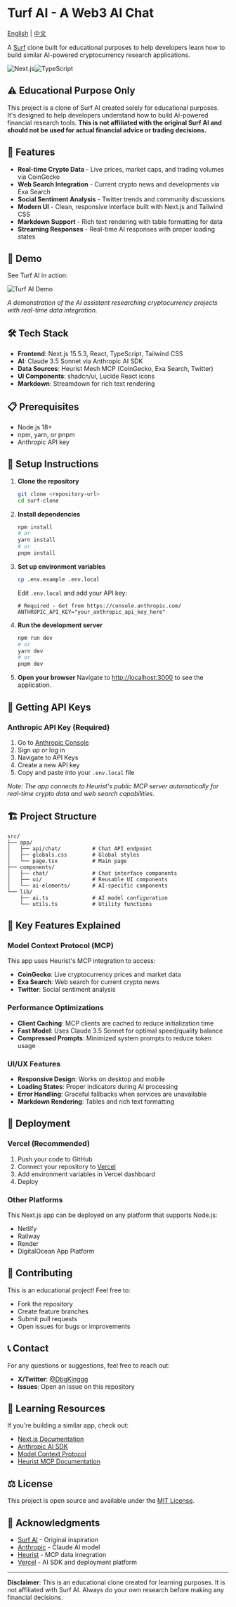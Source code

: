 # Turf AI - A Web3 AI Chat

[English](README.md) | [中文](README-zh.md)

A [Surf](https://asksurf.ai/chat) clone built for educational purposes to help developers learn how to build similar AI-powered cryptocurrency research applications.

![Next.js](https://img.shields.io/badge/Next.js-15.5.3-black)![TypeScript](https://img.shields.io/badge/TypeScript-5-blue)

## ⚠️ Educational Purpose Only

This project is a clone of Surf AI created solely for educational purposes. It's designed to help developers understand how to build AI-powered financial research tools. **This is not affiliated with the original Surf AI and should not be used for actual financial advice or trading decisions.**


## 🚀 Features

- **Real-time Crypto Data** - Live prices, market caps, and trading volumes via CoinGecko
- **Web Search Integration** - Current crypto news and developments via Exa Search
- **Social Sentiment Analysis** - Twitter trends and community discussions
- **Modern UI** - Clean, responsive interface built with Next.js and Tailwind CSS
- **Markdown Support** - Rich text rendering with table formatting for data
- **Streaming Responses** - Real-time AI responses with proper loading states

## 🎥 Demo

See Turf AI in action:

![Turf AI Demo](sample.png)

*A demonstration of the AI assistant researching cryptocurrency projects with real-time data integration.*

## 🛠️ Tech Stack

- **Frontend**: Next.js 15.5.3, React, TypeScript, Tailwind CSS
- **AI**: Claude 3.5 Sonnet via Anthropic AI SDK
- **Data Sources**: Heurist Mesh MCP (CoinGecko, Exa Search, Twitter)
- **UI Components**: shadcn/ui, Lucide React icons
- **Markdown**: Streamdown for rich text rendering

## 📋 Prerequisites

- Node.js 18+
- npm, yarn, or pnpm
- Anthropic API key

## 🔧 Setup Instructions

1. **Clone the repository**

   ```bash
   git clone <repository-url>
   cd surf-clone
   ```

2. **Install dependencies**

   ```bash
   npm install
   # or
   yarn install
   # or
   pnpm install
   ```

3. **Set up environment variables**

   ```bash
   cp .env.example .env.local
   ```

   Edit `.env.local` and add your API key:

   ```env
   # Required - Get from https://console.anthropic.com/
   ANTHROPIC_API_KEY="your_anthropic_api_key_here"
   ```

4. **Run the development server**

   ```bash
   npm run dev
   # or
   yarn dev
   # or
   pnpm dev
   ```

5. **Open your browser** Navigate to <http://localhost:3000> to see the application.

## 🔑 Getting API Keys

### Anthropic API Key (Required)

1. Go to [Anthropic Console](https://console.anthropic.com/)
2. Sign up or log in
3. Navigate to API Keys
4. Create a new API key
5. Copy and paste into your `.env.local` file

*Note: The app connects to Heurist's public MCP server automatically for real-time crypto data and web search capabilities.*

## 🏗️ Project Structure

```
src/
├── app/
│   ├── api/chat/          # Chat API endpoint
│   ├── globals.css        # Global styles
│   └── page.tsx           # Main page
├── components/
│   ├── chat/              # Chat interface components
│   ├── ui/                # Reusable UI components
│   └── ai-elements/       # AI-specific components
└── lib/
    ├── ai.ts              # AI model configuration
    └── utils.ts           # Utility functions
```

## 🎯 Key Features Explained

### Model Context Protocol (MCP)

This app uses Heurist's MCP integration to access:

- **CoinGecko**: Live cryptocurrency prices and market data
- **Exa Search**: Web search for current crypto news
- **Twitter**: Social sentiment analysis

### Performance Optimizations

- **Client Caching**: MCP clients are cached to reduce initialization time
- **Fast Model**: Uses Claude 3.5 Sonnet for optimal speed/quality balance
- **Compressed Prompts**: Minimized system prompts to reduce token usage

### UI/UX Features

- **Responsive Design**: Works on desktop and mobile
- **Loading States**: Proper indicators during AI processing
- **Error Handling**: Graceful fallbacks when services are unavailable
- **Markdown Rendering**: Tables and rich text formatting

## 🚀 Deployment

### Vercel (Recommended)

1. Push your code to GitHub
2. Connect your repository to [Vercel](https://vercel.com)
3. Add environment variables in Vercel dashboard
4. Deploy

### Other Platforms

This Next.js app can be deployed on any platform that supports Node.js:

- Netlify
- Railway
- Render
- DigitalOcean App Platform

## 🤝 Contributing

This is an educational project! Feel free to:

- Fork the repository
- Create feature branches
- Submit pull requests
- Open issues for bugs or improvements

## 📞 Contact

For any questions or suggestions, feel free to reach out:

- **X/Twitter**: [@DbgKinggg](https://x.com/DbgKinggg)
- **Issues**: Open an issue on this repository

## 📝 Learning Resources

If you're building a similar app, check out:

- [Next.js Documentation](https://nextjs.org/docs)
- [Anthropic AI SDK](https://sdk.vercel.ai/docs)
- [Model Context Protocol](https://modelcontextprotocol.io/)
- [Heurist MCP Documentation](https://docs.heurist.ai/)

## ⚖️ License

This project is open source and available under the [MIT License](LICENSE).

## 🙏 Acknowledgments

- [Surf AI](https://surf.ai) - Original inspiration
- [Anthropic](https://anthropic.com) - Claude AI model
- [Heurist](https://heurist.ai) - MCP data integration
- [Vercel](https://vercel.com) - AI SDK and deployment platform

---

**Disclaimer**: This is an educational clone created for learning purposes. It is not affiliated with Surf AI. Always do your own research before making any financial decisions.